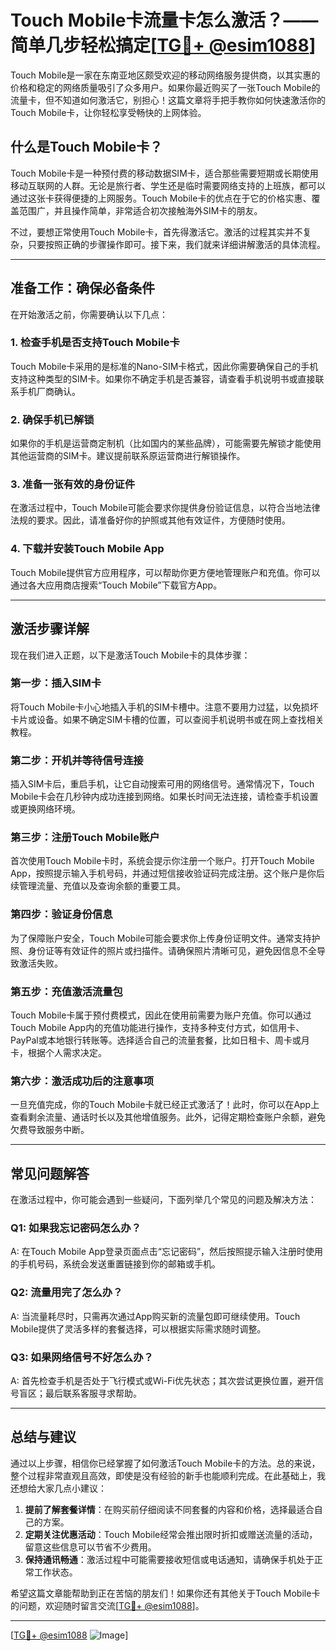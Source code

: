 # Touch Mobile卡流量卡怎么激活？——简单几步轻松搞定[[TG💪+ @esim1088](https://t.me/s/esim1088)]

Touch Mobile是一家在东南亚地区颇受欢迎的移动网络服务提供商，以其实惠的价格和稳定的网络质量吸引了众多用户。如果你最近购买了一张Touch Mobile的流量卡，但不知道如何激活它，别担心！这篇文章将手把手教你如何快速激活你的Touch Mobile卡，让你轻松享受畅快的上网体验。

## 什么是Touch Mobile卡？

Touch Mobile卡是一种预付费的移动数据SIM卡，适合那些需要短期或长期使用移动互联网的人群。无论是旅行者、学生还是临时需要网络支持的上班族，都可以通过这张卡获得便捷的上网服务。Touch Mobile卡的优点在于它的价格实惠、覆盖范围广，并且操作简单，非常适合初次接触海外SIM卡的朋友。

不过，要想正常使用Touch Mobile卡，首先得激活它。激活的过程其实并不复杂，只要按照正确的步骤操作即可。接下来，我们就来详细讲解激活的具体流程。

---

## 准备工作：确保必备条件

在开始激活之前，你需要确认以下几点：

### 1. **检查手机是否支持Touch Mobile卡**
Touch Mobile卡采用的是标准的Nano-SIM卡格式，因此你需要确保自己的手机支持这种类型的SIM卡。如果你不确定手机是否兼容，请查看手机说明书或直接联系手机厂商确认。

### 2. **确保手机已解锁**
如果你的手机是运营商定制机（比如国内的某些品牌），可能需要先解锁才能使用其他运营商的SIM卡。建议提前联系原运营商进行解锁操作。

### 3. **准备一张有效的身份证件**
在激活过程中，Touch Mobile可能会要求你提供身份验证信息，以符合当地法律法规的要求。因此，请准备好你的护照或其他有效证件，方便随时使用。

### 4. **下载并安装Touch Mobile App**
Touch Mobile提供官方应用程序，可以帮助你更方便地管理账户和充值。你可以通过各大应用商店搜索“Touch Mobile”下载官方App。

---

## 激活步骤详解

现在我们进入正题，以下是激活Touch Mobile卡的具体步骤：

### 第一步：插入SIM卡
将Touch Mobile卡小心地插入手机的SIM卡槽中。注意不要用力过猛，以免损坏卡片或设备。如果不确定SIM卡槽的位置，可以查阅手机说明书或在网上查找相关教程。

### 第二步：开机并等待信号连接
插入SIM卡后，重启手机，让它自动搜索可用的网络信号。通常情况下，Touch Mobile卡会在几秒钟内成功连接到网络。如果长时间无法连接，请检查手机设置或更换网络环境。

### 第三步：注册Touch Mobile账户
首次使用Touch Mobile卡时，系统会提示你注册一个账户。打开Touch Mobile App，按照提示输入手机号码，并通过短信接收验证码完成注册。这个账户是你后续管理流量、充值以及查询余额的重要工具。

### 第四步：验证身份信息
为了保障账户安全，Touch Mobile可能会要求你上传身份证明文件。通常支持护照、身份证等有效证件的照片或扫描件。请确保照片清晰可见，避免因信息不全导致激活失败。

### 第五步：充值激活流量包
Touch Mobile卡属于预付费模式，因此在使用前需要为账户充值。你可以通过Touch Mobile App内的充值功能进行操作，支持多种支付方式，如信用卡、PayPal或本地银行转账等。选择适合自己的流量套餐，比如日租卡、周卡或月卡，根据个人需求决定。

### 第六步：激活成功后的注意事项
一旦充值完成，你的Touch Mobile卡就已经正式激活了！此时，你可以在App上查看剩余流量、通话时长以及其他增值服务。此外，记得定期检查账户余额，避免欠费导致服务中断。

---

## 常见问题解答

在激活过程中，你可能会遇到一些疑问，下面列举几个常见的问题及解决方法：

### Q1: 如果我忘记密码怎么办？
A: 在Touch Mobile App登录页面点击“忘记密码”，然后按照提示输入注册时使用的手机号码，系统会发送重置链接到你的邮箱或手机。

### Q2: 流量用完了怎么办？
A: 当流量耗尽时，只需再次通过App购买新的流量包即可继续使用。Touch Mobile提供了灵活多样的套餐选择，可以根据实际需求随时调整。

### Q3: 如果网络信号不好怎么办？
A: 首先检查手机是否处于飞行模式或Wi-Fi优先状态；其次尝试更换位置，避开信号盲区；最后联系客服寻求帮助。

---

## 总结与建议

通过以上步骤，相信你已经掌握了如何激活Touch Mobile卡的方法。总的来说，整个过程非常直观且高效，即使是没有经验的新手也能顺利完成。在此基础上，我还想给大家几点小建议：

1. **提前了解套餐详情**：在购买前仔细阅读不同套餐的内容和价格，选择最适合自己的方案。
2. **定期关注优惠活动**：Touch Mobile经常会推出限时折扣或赠送流量的活动，留意这些信息可以节省不少费用。
3. **保持通讯畅通**：激活过程中可能需要接收短信或电话通知，请确保手机处于正常工作状态。

希望这篇文章能帮助到正在苦恼的朋友们！如果你还有其他关于Touch Mobile卡的问题，欢迎随时留言交流[[TG💪+ @esim1088](https://t.me/s/esim1088)]。

---

[[TG💪+ @esim1088](https://t.me/s/esim1088) ![Image](https://i.postimg.cc/4NQfJmqS/Snipaste-2025-05-13-00-14-12.png)]